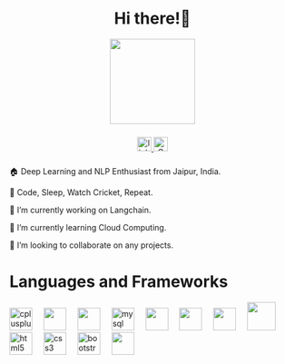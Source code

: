 <h1 align="center">
 Hi there!👋
</h1>
<div align="center">
  <img height="150" src=" https://media2.giphy.com/media/wcgn5fVDjvR7pdvz4C/giphy.gif?cid=6c09b952kraxkuzpole1rtwu2fhro5tfg203lvy70pk0lcez&ep=v1_internal_gif_by_id&rid=giphy.gif&ct=g](https://media.giphy.com/media/v1.Y2lkPTc5MGI3NjExenBxajhpanJnMzB3azVybjVpeDF3azZscGV0dndyM3hwc2gwczkwbiZlcD12MV9pbnRlcm5hbF9naWZfYnlfaWQmY3Q9Zw/3o7TKUg57VRHurphCw/giphy.gif " />
</div>


###

<div align="center">
  <a href="https://www.linkedin.com/in/ayush-varshney-96292b200/" target="_blank">
    <img src="https://img.shields.io/static/v1?message=LinkedIn&logo=linkedin&label=&color=0077B5&logoColor=white&labelColor=&style=for-the-badge" height="25" alt="linkedin logo"  />
  </a>
  <a href="varayush007@gmail.com" target="_blank">
    <img src="https://img.shields.io/badge/Gmail-D14836?style=for-the-badge&logo=gmail&logoColor=white" height="25" alt="Gmail logo"  />
  </a>
</div>

###



 🏠 Deep Learning and NLP Enthusiast from Jaipur, India.

 💢 Code, Sleep, Watch Cricket, Repeat.

 🔭 I’m currently working on Langchain.

 🌱 I’m currently learning Cloud Computing.

 👯 I’m looking to collaborate on any projects.




# Languages and Frameworks
<div align="left">
  <img src="https://cdn.jsdelivr.net/gh/devicons/devicon/icons/cplusplus/cplusplus-original.svg" height="40" alt="cplusplus logo"  />
  <img width="12" />
  <img src="https://cdn.jsdelivr.net/gh/devicons/devicon@latest/icons/python/python-original.svg" height="40"/>   
  <img width="12" />
  <img src="https://cdn.jsdelivr.net/gh/devicons/devicon@latest/icons/java/java-original-wordmark.svg" height="40" />
  <img width="12" />
  <img src="https://cdn.jsdelivr.net/gh/devicons/devicon/icons/mysql/mysql-original.svg" height="40" alt="mysql logo" height="40" />
  <img width="12" />
  <img src="https://cdn.jsdelivr.net/gh/devicons/devicon@latest/icons/numpy/numpy-original-wordmark.svg" height="40"/>
  <img width="12" />    
  <img src="https://cdn.jsdelivr.net/gh/devicons/devicon@latest/icons/pandas/pandas-original-wordmark.svg" height="40"/>
  <img width="12" />    
  <img src="https://cdn.jsdelivr.net/gh/devicons/devicon@latest/icons/matplotlib/matplotlib-original-wordmark.svg" height="40"/>
  <img width="12" />    
  <img src ="https://github.com/varayush007/varayush007/assets/108609442/1b470567-4683-43a9-a534-5b1f49523774" width = "50" height = "50"/ >
  <img width="12" />
  <img src="https://cdn.jsdelivr.net/gh/devicons/devicon/icons/html5/html5-original.svg" height="40" alt="html5 logo"  height="40"/>
  <img width="12" />
  <img src="https://cdn.jsdelivr.net/gh/devicons/devicon/icons/css3/css3-original.svg" height="40" alt="css3 logo" height="40" />
  <img width="12" />
  <img src="https://cdn.jsdelivr.net/gh/devicons/devicon/icons/bootstrap/bootstrap-original.svg" height="40" alt="bootstrap logo" height="40" />
  <img width="12" />
  <img src="https://cdn.jsdelivr.net/gh/devicons/devicon@latest/icons/pycharm/pycharm-original.svg"  height = "40" / >  
  <img width="12" />
  

</div>


